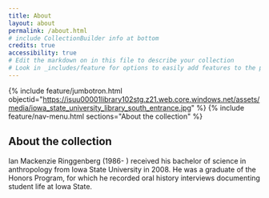 ```yaml
---
title: About
layout: about
permalink: /about.html
# include CollectionBuilder info at bottom
credits: true
accessibility: true
# Edit the markdown on in this file to describe your collection
# Look in _includes/feature for options to easily add features to the page
---
```


{% include feature/jumbotron.html objectid="https://isuu00001library102stg.z21.web.core.windows.net/assets/media/iowa_state_university_library_south_entrance.jpg" %} 
{% include feature/nav-menu.html sections="About the collection" %}

## About the collection

Ian Mackenzie Ringgenberg (1986- ) received his bachelor of science in anthropology from Iowa State University in 2008. He was a graduate of the Honors Program, for which he recorded oral history interviews documenting student life at Iowa State.
